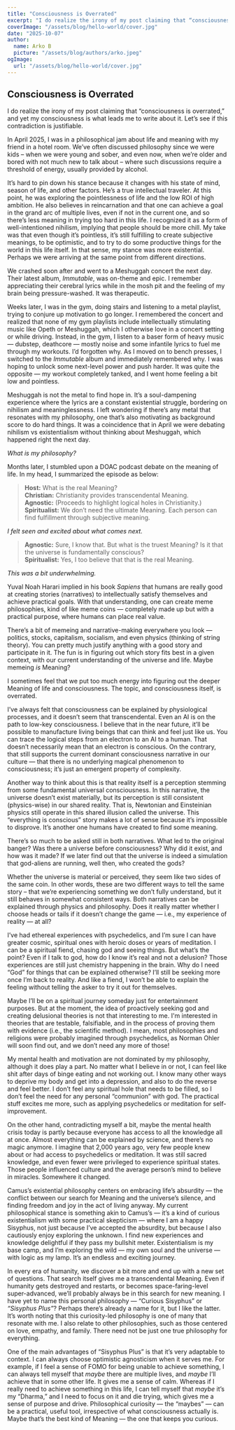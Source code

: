 ```yaml
---
title: "Consciousness is Overrated"
excerpt: "I do realize the irony of my post claiming that “consciousness is overrated,” and yet my consciousness is what leads me to write about it. Let’s see if this contradiction is justifiable."
coverImage: "/assets/blog/hello-world/cover.jpg"
date: "2025-10-07"
author:
  name: Arko B
  picture: "/assets/blog/authors/arko.jpeg"
ogImage:
  url: "/assets/blog/hello-world/cover.jpg"
---
```


## Consciousness is Overrated

I do realize the irony of my post claiming that “consciousness is overrated,” and yet my consciousness is what leads me to write about it. Let’s see if this contradiction is justifiable.

In April 2025, I was in a philosophical jam about life and meaning with my friend in a hotel room. We’ve often discussed philosophy since we were kids – when we were young and sober, and even now, when we’re older and bored with not much new to talk about – where such discussions require a threshold of energy, usually provided by alcohol.

It’s hard to pin down his stance because it changes with his state of mind, season of life, and other factors. He’s a true intellectual traveler. At this point, he was exploring the pointlessness of life and the low ROI of high ambition. He also believes in reincarnation and that one can achieve a goal in the grand arc of multiple lives, even if not in the current one, and so there’s less meaning in trying too hard in this life. I recognized it as a form of well-intentioned nihilism, implying that people should be more chill. My take was that even though it’s pointless, it’s still fulfilling to create subjective meanings, to be optimistic, and to try to do some productive things for the world in this life itself. In that sense, my stance was more existential. Perhaps we were arriving at the same point from different directions.

We crashed soon after and went to a Meshuggah concert the next day. Their latest album, *Immutable*, was on-theme and epic. I remember appreciating their cerebral lyrics while in the mosh pit and the feeling of my brain being pressure-washed. It was therapeutic.

Weeks later, I was in the gym, doing stairs and listening to a metal playlist, trying to conjure up motivation to go longer. I remembered the concert and realized that none of my gym playlists include intellectually stimulating music like Opeth or Meshuggah, which I otherwise love in a concert setting or while driving. Instead, in the gym, I listen to a baser form of heavy music — dubstep, deathcore — mostly noise and some infantile lyrics to fuel me through my workouts. I’d forgotten why. As I moved on to bench presses, I switched to the *Immutable* album and immediately remembered why. I was hoping to unlock some next-level power and push harder. It was quite the opposite — my workout completely tanked, and I went home feeling a bit low and pointless.

Meshuggah is not the metal to find hope in. It’s a soul-dampening experience where the lyrics are a constant existential struggle, bordering on nihilism and meaninglessness. I left wondering if there’s any metal that resonates with my philosophy, one that’s also motivating as background score to do hard things. It was a coincidence that in April we were debating nihilism vs existentialism without thinking about Meshuggah, which happened right the next day.

*What is my philosophy?*  

Months later, I stumbled upon a DOAC podcast debate on the meaning of life. In my head, I summarized the episode as below:

> **Host:** What is the real Meaning?  
> **Christian:** Christianity provides transcendental Meaning.  
> **Agnostic:** (Proceeds to highlight logical holes in Christianity.)  
> **Spiritualist:** We don’t need the ultimate Meaning. Each person can find fulfillment through subjective meaning.

*I felt seen and excited about what comes next.*

> **Agnostic:** Sure, I know that. But what is the truest Meaning? Is it that the universe is fundamentally conscious?  
> **Spiritualist:** Yes, I too believe that that is the real Meaning.

*This was a bit underwhelming.*

Yuval Noah Harari implied in his book *Sapiens* that humans are really good at creating stories (narratives) to intellectually satisfy themselves and achieve practical goals. With that understanding, one can create meme philosophies, kind of like meme coins — completely made up but with a practical purpose, where humans can place real value.  

There’s a bit of memeing and narrative-making everywhere you look — politics, stocks, capitalism, socialism, and even physics (thinking of string theory). You can pretty much justify anything with a good story and participate in it. The fun is in figuring out which story fits best in a given context, with our current understanding of the universe and life. Maybe memeing *is* Meaning?

I sometimes feel that we put too much energy into figuring out the deeper Meaning of life and consciousness. The topic, and consciousness itself, is overrated.

I’ve always felt that consciousness can be explained by physiological processes, and it doesn’t seem that transcendental. Even an AI is on the path to low-key consciousness. I believe that in the near future, it’ll be possible to manufacture living beings that can think and feel just like us. You can trace the logical steps from an electron to an AI to a human. That doesn’t necessarily mean that an electron is conscious. On the contrary, that still supports the current dominant consciousness narrative in our culture — that there is no underlying magical phenomenon to consciousness; it’s just an emergent property of complexity.

Another way to think about this is that reality itself is a perception stemming from some fundamental universal consciousness. In this narrative, the universe doesn’t exist materially, but its perception is still consistent (physics-wise) in our shared reality. That is, Newtonian and Einsteinian physics still operate in this shared illusion called the universe. This “everything is conscious” story makes a lot of sense because it’s impossible to disprove. It’s another one humans have created to find some meaning.

There’s so much to be asked still in both narratives. What led to the original banger? Was there a universe before consciousness? Why did it exist, and how was it made? If we later find out that the universe is indeed a simulation that god-aliens are running, well then, who created the gods?

Whether the universe is material or perceived, they seem like two sides of the same coin. In other words, these are two different ways to tell the same story – that we’re experiencing something we don’t fully understand, but it still behaves in somewhat consistent ways. Both narratives can be explained through physics and philosophy. Does it really matter whether I choose heads or tails if it doesn’t change the game — i.e., my experience of reality — at all?

I’ve had ethereal experiences with psychedelics, and I’m sure I can have greater cosmic, spiritual ones with heroic doses or years of meditation. I can be a spiritual fiend, chasing god and seeing things. But what’s the point? Even if I talk to god, how do I know it’s real and not a delusion? Those experiences are still just chemistry happening in the brain. Why do I need “God” for things that can be explained otherwise? I’ll still be seeking more once I’m back to reality. And like a fiend, I won’t be able to explain the feeling without telling the asker to try it out for themselves.  

Maybe I’ll be on a spiritual journey someday just for entertainment purposes. But at the moment, the idea of proactively seeking god and creating delusional theories is not that interesting to me. I'm interested in theories that are testable, falsifiable, and in the process of proving them with evidence (i.e., the scientific method). I mean, most philosophies and religions were probably imagined through psychedelics, as Norman Ohler will soon find out, and we don’t need any more of those!

My mental health and motivation are not dominated by my philosophy, although it does play a part. No matter what I believe in or not, I can feel like shit after days of binge eating and not working out. I know many other ways to deprive my body and get into a depression, and also to do the reverse and feel better. I don’t feel any spiritual hole that needs to be filled, so I don’t feel the need for any personal “communion” with god. The practical stuff excites me more, such as applying psychedelics or meditation for self-improvement.

On the other hand, contradicting myself a bit, maybe the mental health crisis today is partly because everyone has access to all the knowledge all at once. Almost everything can be explained by science, and there’s no magic anymore. I imagine that 2,000 years ago, very few people knew about or had access to psychedelics or meditation. It was still sacred knowledge, and even fewer were privileged to experience spiritual states. Those people influenced culture and the average person’s mind to believe in miracles. Somewhere it changed.

Camus’s existential philosophy centers on embracing life’s absurdity — the conflict between our search for Meaning and the universe’s silence, and finding freedom and joy in the act of living anyway. My current philosophical stance is something akin to Camus’s — it’s a kind of curious existentialism with some practical skepticism — where I am a happy Sisyphus, not just because I’ve accepted the absurdity, but because I also cautiously enjoy exploring the unknown. I find new experiences and knowledge delightful if they pass my bullshit meter. Existentialism is my base camp, and I’m exploring the wild — my own soul and the universe — with logic as my lamp. It’s an endless and exciting journey.  

In every era of humanity, we discover a bit more and end up with a new set of questions. That search itself gives me a transcendental Meaning. Even if humanity gets destroyed and restarts, or becomes space-faring-level super-advanced, we’ll probably always be in this search for new meaning. I have yet to name this personal philosophy — “Curious Sisyphus” or *“Sisyphus Plus”*? Perhaps there’s already a name for it, but I like the latter. It’s worth noting that this curiosity-led philosophy is one of many that resonate with me. I also relate to other philosophies, such as those centered on love, empathy, and family. There need not be just one true philosophy for everything.

One of the main advantages of “Sisyphus Plus” is that it’s very adaptable to context. I can always choose optimistic agnosticism when it serves me. For example, if I feel a sense of FOMO for being unable to achieve something, I can always tell myself that *maybe* there are multiple lives, and *maybe* I’ll achieve that in some other life. It gives me a sense of calm. Whereas if I really need to achieve something in this life, I can tell myself that *maybe* it’s my “Dharma,” and I need to focus on it and die trying, which gives me a sense of purpose and drive. Philosophical curiosity — the “maybes” — can be a practical, useful tool, irrespective of what consciousness actually is. Maybe that’s the best kind of Meaning — the one that keeps you curious.
